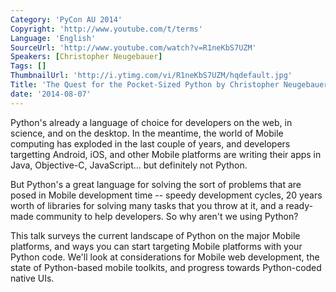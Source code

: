 ```yaml
---
Category: 'PyCon AU 2014'
Copyright: 'http://www.youtube.com/t/terms'
Language: 'English'
SourceUrl: 'http://www.youtube.com/watch?v=R1neKbS7UZM'
Speakers: [Christopher Neugebauer]
Tags: []
ThumbnailUrl: 'http://i.ytimg.com/vi/R1neKbS7UZM/hqdefault.jpg'
Title: 'The Quest for the Pocket-Sized Python by Christopher Neugebauer'
date: '2014-08-07'
---
```

Python's already a language of choice for developers on the web, in science, and on the desktop. In the meantime, the world of Mobile computing has exploded in the last couple of years, and developers targetting Android, iOS, and other Mobile platforms are writing their apps in Java, Objective-C, JavaScript... but definitely not Python.

But Python's a great language for solving the sort of problems that are posed in Mobile development time -- speedy development cycles, 20 years worth of libraries for solving many tasks that you throw at it, and a ready-made community to help developers. So why aren't we using Python?

This talk surveys the current landscape of Python on the major Mobile platforms, and ways you can start targeting Mobile platforms with your Python code. We'll look at considerations for Mobile web development, the state of Python-based mobile toolkits, and progress towards Python-coded native UIs.